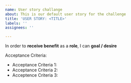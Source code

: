 ```yaml
---
name: User story challange
about: This is our default user story for the challenge
title: 'USER STORY: <TITLE>'
labels: ''
assignees: ''

---
```


In order to **receive benefit** as a **role**, I can **goal / desire**
  
Acceptance Criteria:
 - Acceptance Criteria 1:
 - Acceptance Criteria 2:
 - Acceptence Criteria 3:

